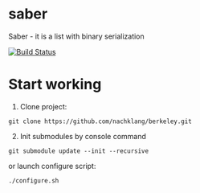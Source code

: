 # saber
Saber - it is a list with binary serialization

[![Build Status](https://travis-ci.org/nachklang/saber.svg?branch=master)](https://travis-ci.org/nachklang/saber)

# Start working
1) Clone project:
```
git clone https://github.com/nachklang/berkeley.git
```
2) Init submodules by console command
```
git submodule update --init --recursive
```

or launch configure script:
```
./configure.sh
```

